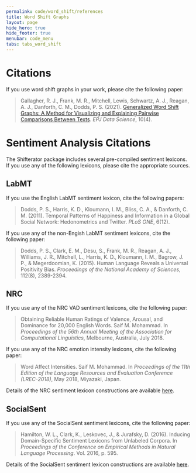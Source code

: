 ```yaml
---
permalink: code/word_shift/references
title: Word Shift Graphs
layout: page
hide_hero: true
hide_footer: true
menubar: code_menu
tabs: tabs_word_shift
---
```


# Citations

If you use word shift graphs in your work, please cite the following paper:

> Gallagher, R. J., Frank, M. R., Mitchell, Lewis, Schwartz, A. J., Reagan, A. J., Danforth, C. M., Dodds, P. S. (2021). [Generalized Word Shift Graphs: A Method for Visualizing and Explaining Pairwise Comparisons Between Texts](https://epjdatascience.springeropen.com/articles/10.1140/epjds/s13688-021-00260-3). *EPJ Data Science*, 10(4).


# Sentiment Analysis Citations

The Shifterator package includes several pre-compiled sentiment lexicons. If you use any of the following lexicons, please cite the appropriate sources.

## LabMT

If you use the English LabMT sentiment lexicon, cite the following papers:

> Dodds, P. S., Harris, K. D., Kloumann, I. M., Bliss, C. A., & Danforth, C. M. (2011). Temporal Patterns of Happiness and Information in a Global Social Network: Hedonometrics and Twitter. *PLoS ONE*, 6(12).

If you use any of the non-Engish LabMT sentiment lexicons, cite the following paper:

> Dodds, P. S., Clark, E. M., Desu, S., Frank, M. R., Reagan, A. J., Williams, J. R., Mitchell, L., Harris, K. D., Kloumann, I. M., Bagrow, J. P., & Megerdoomian, K. (2015). Human Language Reveals a Universal Positivity Bias. *Proceedings of the National Academy of Sciences*, 112(8), 2389-2394.

## NRC

If you use any of the NRC VAD sentiment lexicons, cite the following paper:

> Obtaining Reliable Human Ratings of Valence, Arousal, and Dominance for 20,000 English Words. Saif M. Mohammad. In *Proceedings of the 56th Annual Meeting of the Association for Computational Linguistics*, Melbourne, Australia, July 2018.

If you use any of the NRC emotion intensity lexicons, cite the following paper:

> Word Affect Intensities. Saif M. Mohammad. In *Proceedings of the 11th Edition of the Language Resources and Evaluation Conference (LREC-2018)*, May 2018, Miyazaki, Japan.

Details of the NRC sentiment lexicon constructions are available [here](http://saifmohammad.com/WebPages/lexicons.html).

## SocialSent

If you use any of the SocialSent sentiment lexicons, cite the following paper:

> Hamilton, W. L., Clark, K., Leskovec, J., & Jurafsky, D. (2016). Inducing Domain-Specific Sentiment Lexicons from Unlabeled Corpora. In *Proceedings of the Conference on Empirical Methods in Natural Language Processing*. Vol. 2016, p. 595.

Details of the SocialSent sentiment lexicon constructions are available [here](https://nlp.stanford.edu/projects/socialsent/).
